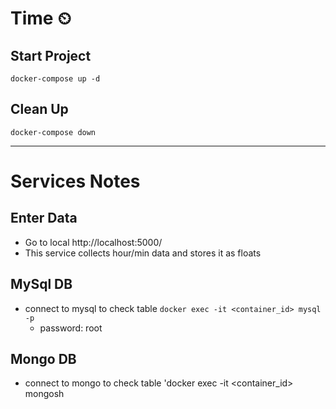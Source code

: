 # Time ⏲

## Start Project
`docker-compose up -d`

## Clean Up
`docker-compose down`

------------
# Services Notes
## Enter Data
- Go to local http://localhost:5000/
- This service collects hour/min data and stores it as floats

## MySql DB
- connect to mysql to check table `docker exec -it <container_id> mysql -p`
  - password: root

## Mongo DB
- connect to mongo to check table 'docker exec -it <container_id> mongosh
